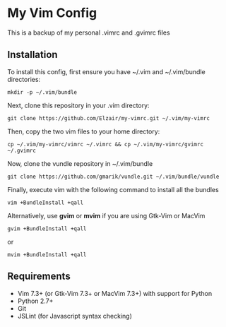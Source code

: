 My Vim Config
=============

This is a backup of my personal .vimrc and .gvimrc files

Installation
------------

To install this config, first ensure you have ~/.vim and ~/.vim/bundle directories:

    mkdir -p ~/.vim/bundle

Next, clone this repository in your .vim directory:

    git clone https://github.com/Elzair/my-vimrc.git ~/.vim/my-vimrc

Then, copy the two vim files to your home directory:

    cp ~/.vim/my-vimrc/vimrc ~/.vimrc && cp ~/.vim/my-vimrc/gvimrc ~/.gvimrc

Now, clone the vundle repository in ~/.vim/bundle

    git clone https://github.com/gmarik/vundle.git ~/.vim/bundle/vundle

Finally, execute vim with the following command to install all the bundles

    vim +BundleInstall +qall

Alternatively, use **gvim** or **mvim** if you are using Gtk-Vim or MacVim

    gvim +BundleInstall +qall

or

    mvim +BundleInstall +qall

Requirements
------------

- Vim 7.3+ (or Gtk-Vim 7.3+ or MacVim 7.3+) with support for Python
- Python 2.7+
- Git
- JSLint (for Javascript syntax checking)
